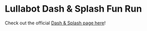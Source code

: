 # Lullabot Dash & Splash Fun Run

Check out the official [Dash & Splash page here](https://lullabot.github.io/dash-and-splash/)!
